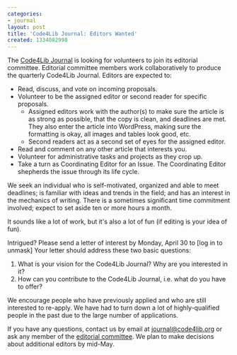 ```yaml
---
categories:
- journal
layout: post
title: 'Code4Lib Journal: Editors Wanted'
created: 1334082998
---
```

The <a href="http://journal.code4lib.org">Code4Lib Journal</a> is looking for volunteers to join its editorial committee.  Editorial committee members work collaboratively to produce the quarterly Code4Lib Journal.  Editors are expected to:

<ul>
<li>Read, discuss, and vote on incoming proposals.</li>
<li>Volunteer to be the assigned editor or second reader for specific proposals.
  <ul>
  <li>Assigned editors work with the author(s) to make sure the article is as strong as possible, that the copy is clean, and deadlines are met.  They also enter the article into WordPress, making sure the formatting is okay, all images and tables look good, etc.</li>
  <li>Second readers act as a second set of eyes for the assigned editor.</li>
  </ul>
</li>
<li>Read and comment on any other article that interests you.</li>
<li>Volunteer for administrative tasks and projects as they crop up.</li>
<li>Take a turn as Coordinating Editor for an Issue.  The Coordinating Editor shepherds the issue through its life cycle.</li>
</ul>

We seek an individual who is self-motivated, organized and able to meet deadlines; is familiar with ideas and trends in the field; and has an interest in the mechanics of writing.  There is a sometimes significant time commitment involved; expect to set aside ten or more hours a month.

It sounds like a lot of work, but it's also a lot of fun (if editing is your idea of fun).

Intrigued?  Please send a letter of interest by Monday, April 30 to [log in to unmask] Your letter should address these two basic questions:

<ol>
<li>What is your vision for the Code4Lib Journal? Why are you interested in it?</li>
<li>How can you contribute to the Code4Lib Journal, i.e. what do you have to offer?</li>
</ol>

We encourage people who have previously applied and who are still interested to re-apply. We have had to turn down a lot of highly-qualified people in the past due to the large number of applications.

If you have any questions, contact us by email at journal@code4lib.org or ask any member of the <a href="http://journal.code4lib.org/editorial-committee">editorial committee</a>. We plan to make decisions about additional editors by mid-May.

<!--break-->
